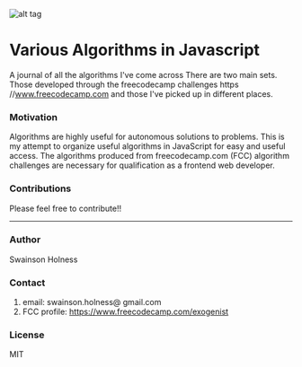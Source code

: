 ![alt tag](https://github.com/Exogenist/algorithm-library/blob/master/img/logo-line_100x100.png)

# Various Algorithms in Javascript
A journal of all the algorithms I've come across  There are two main sets. Those developed through the freecodecamp challenges https //www.freecodecamp.com and those I've picked up in different places. 

### Motivation
Algorithms are highly useful for autonomous solutions to problems. This is my attempt to organize useful algorithms in JavaScript for easy and useful access. The algorithms produced from freecodecamp.com (FCC) algorithm challenges are necessary for qualification as a frontend web developer.    

### Contributions
Please feel free to contribute!!

***

### Author
Swainson Holness

### Contact
1. email: swainson.holness@ gmail.com 
2. FCC profile: https://www.freecodecamp.com/exogenist

### License
MIT




